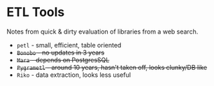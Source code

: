 # ETL Tools

Notes from quick & dirty evaluation of libraries from a web search.

* `petl` - small, efficient, table oriented
* ~~`Bonobo` - no updates in 3 years~~
* ~~`Mara` - depends on PostgresSQL~~
* ~~`Pygrametl` - around 10 years, hasn't taken off, looks clunky/DB like~~
* `Riko` - data extraction, looks less useful
